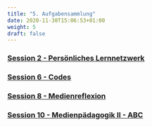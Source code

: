 ```yaml
---
title: "5. Aufgabensammlung"
date: 2020-11-30T15:06:53+01:00
weight: 5
draft: false
---
```


<!-- Kurzverlinkung wie bei 6 möglich !-->


### [Session 2 - Persönliches Lernnetzwerk](https://lehrerbildung.github.io/4_die_sitzungen/f_aufgaben/session2_aufgaben_h5p/)
### [Session 6 - Codes](session6_aufgaben_h5p/)
### [Session 8 - Medienreflexion](session8_aufgaben_h5p/)
### [Session 10 - Medienpädagogik II - ABC](session10_aufgaben_h5p/)
